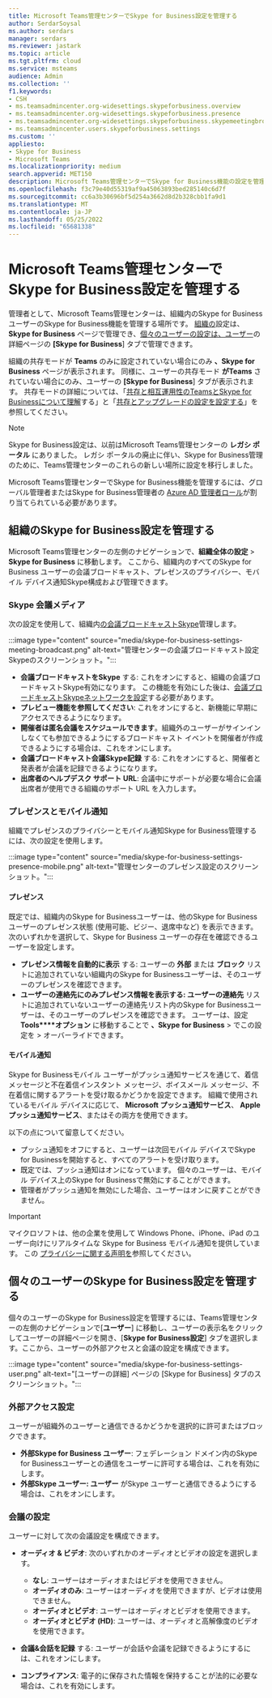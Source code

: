 ```yaml
---
title: Microsoft Teams管理センターでSkype for Business設定を管理する
author: SerdarSoysal
ms.author: serdars
manager: serdars
ms.reviewer: jastark
ms.topic: article
ms.tgt.pltfrm: cloud
ms.service: msteams
audience: Admin
ms.collection: ''
f1.keywords:
- CSH
- ms.teamsadmincenter.org-widesettings.skypeforbusiness.overview
- ms.teamsadmincenter.org-widesettings.skypeforbusiness.presence
- ms.teamsadmincenter.org-widesettings.skypeforbusiness.skypemeetingbroadcast
- ms.teamsadmincenter.users.skypeforbusiness.settings
ms.custom: ''
appliesto:
- Skype for Business
- Microsoft Teams
ms.localizationpriority: medium
search.appverid: MET150
description: Microsoft Teams管理センターでSkype for Business機能の設定を管理する方法について説明します。
ms.openlocfilehash: f3c79e40d55319af9a45063893bed285140c6d7f
ms.sourcegitcommit: cc6a3b30696bf5d254a3662d8d2b328cbb1fa9d1
ms.translationtype: MT
ms.contentlocale: ja-JP
ms.lasthandoff: 05/25/2022
ms.locfileid: "65681338"
---
```

# <a name="manage-skype-for-business-settings-in-the-microsoft-teams-admin-center"></a>Microsoft Teams管理センターでSkype for Business設定を管理する

<!-- Bookmark used by Context Sensitive Help (CSH). Do not delete. -->
<a name="sfb-settings"> </a>
<!-- Do not remove the bookmark link above. -->

管理者として、Microsoft Teams管理センターは、組織内のSkype for BusinessユーザーのSkype for Business機能を管理する場所です。 [組織の](#manage-skype-for-business-settings-for-your-organization)設定は、**Skype for Business** ページで管理でき、[個々のユーザーの設定は、ユーザー](#manage-skype-for-business-settings-for-individual-users)の詳細ページの **[Skype for Business**] タブで管理できます。

組織の共存モードが **Teams** のみに設定されていない場合にのみ **、Skype for Business** ページが表示されます。 同様に、ユーザーの共存モード **がTeams** されていない場合にのみ、ユーザーの **[Skype for Business**] タブが表示されます。 共存モードの詳細については、「[共存と相互運用性のTeamsとSkype for Businessについて理解](teams-and-skypeforbusiness-coexistence-and-interoperability.md)する」と「[共存とアップグレードの設定を設定する](setting-your-coexistence-and-upgrade-settings.md)」を参照してください。

> [!NOTE]
> Skype for Business設定は、以前はMicrosoft Teams管理センターの **レガシ ポータル** にありました。 レガシ ポータルの廃止に伴い、Skype for Business管理のために、Teams管理センターのこれらの新しい場所に設定を移行しました。

Microsoft Teams管理センターでSkype for Business機能を管理するには、グローバル管理者またはSkype for Business管理者の [Azure AD 管理者ロール](/azure/active-directory/roles/permissions-reference)が割り当てられている必要があります。

## <a name="manage-skype-for-business-settings-for-your-organization"></a>組織のSkype for Business設定を管理する

Microsoft Teams管理センターの左側のナビゲーションで、**組織全体の設定** > **Skype for Business** に移動します。 ここから、組織内のすべてのSkype for Business ユーザーの会議ブロードキャスト、プレゼンスのプライバシー、モバイル デバイス通知Skype構成および管理できます。

### <a name="skype-meeting-broadcast"></a>Skype 会議メディア

<!-- Bookmark used by Context Sensitive Help (CSH). Do not delete. -->
<a name="sfb-org-wide-broadcast"> </a>
<!-- Do not remove the bookmark link above. -->

次の設定を使用して、組織内[の会議ブロードキャストSkype](https://support.microsoft.com/office/what-is-a-skype-meeting-broadcast-c472c76b-21f1-4e4b-ab58-329a6c33757d)管理します。

:::image type="content" source="media/skype-for-business-settings-meeting-broadcast.png" alt-text="管理センターの会議ブロードキャスト設定Skypeのスクリーンショット。":::

- **会議ブロードキャストをSkype** する: これをオンにすると、組織の会議ブロードキャストSkype有効になります。 この機能を有効にした後は、[会議ブロードキャストSkypeネットワークを設定](/skypeforbusiness/set-up-your-network-for-skype-meeting-broadcast/set-up-your-network-for-skype-meeting-broadcast)する必要があります。
- **プレビュー機能を参照してください**: これをオンにすると、新機能に早期にアクセスできるようになります。
- **開催者は匿名会議をスケジュールできます**。組織外のユーザーがサインインしなくても参加できるようにするブロードキャスト イベントを開催者が作成できるようにする場合は、これをオンにします。 
- **会議ブロードキャスト会議Skype記録** する: これをオンにすると、開催者と発表者が会議を記録できるようになります。  
- **出席者のヘルプデスク サポート URL**: 会議中にサポートが必要な場合に会議出席者が使用できる組織のサポート URL を入力します。

### <a name="presence-and-mobile-notifications"></a>プレゼンスとモバイル通知

<!-- Bookmark used by Context Sensitive Help (CSH). Do not delete. -->
<a name="sfb-org-wide-presence-mobile"> </a>
<!-- Do not remove the bookmark link above. -->


組織でプレゼンスのプライバシーとモバイル通知Skype for Business管理するには、次の設定を使用します。

:::image type="content" source="media/skype-for-business-settings-presence-mobile.png" alt-text="管理センターのプレゼンス設定のスクリーンショット。":::

#### <a name="presence"></a>プレゼンス

既定では、組織内のSkype for Businessユーザーは、他のSkype for Business ユーザーのプレゼンス状態 (使用可能、ビジー、退席中など) を表示できます。 次のいずれかを選択して、Skype for Business ユーザーの存在を確認できるユーザーを設定します。

- **プレゼンス情報を自動的に表示** する: ユーザーの **外部** または **ブロック** リストに追加されていない組織内のSkype for Businessユーザーは、そのユーザーのプレゼンスを確認できます。
- **ユーザーの連絡先にのみプレゼンス情報を表示する: ユーザーの連絡先** リストに追加されていないユーザーの連絡先リスト内のSkype for Businessユーザーは、そのユーザーのプレゼンスを確認できます。 ユーザーは、設定 **Tools****オプション** に移動することで **、Skype for Business** > でこの設定を > オーバーライドできます。

#### <a name="mobile-notifications"></a>モバイル通知

Skype for Businessモバイル ユーザーがプッシュ通知サービスを通じて、着信メッセージと不在着信インスタント メッセージ、ボイスメール メッセージ、不在着信に関するアラートを受け取るかどうかを設定できます。 組織で使用されているモバイル デバイスに応じて、 **Microsoft プッシュ通知サービス**、 **Apple プッシュ通知サービス**、またはその両方を使用できます。

以下の点について留意してください。

- プッシュ通知をオフにすると、ユーザーは次回モバイル デバイスでSkype for Businessを開始すると、すべてのアラートを受け取ります。
- 既定では、プッシュ通知はオンになっています。 個々のユーザーは、モバイル デバイス上のSkype for Businessで無効にすることができます。
- 管理者がプッシュ通知を無効にした場合、ユーザーはオンに戻すことができません。 

> [!IMPORTANT]
> マイクロソフトは、他の企業を使用して Windows Phone、iPhone、iPad のユーザー向けにリアルタイムな Skype for Business モバイル通知を提供しています。 この [プライバシーに関する声明を](https://go.microsoft.com/fwlink/p/?linkid=247732)参照してください。

## <a name="manage-skype-for-business-settings-for-individual-users"></a>個々のユーザーのSkype for Business設定を管理する

<!-- Bookmark used by Context Sensitive Help (CSH). Do not delete. -->
<a name="sfb-user-settings"> </a>
<!-- Do not remove the bookmark link above. -->

個々のユーザーのSkype for Business設定を管理するには、Teams管理センターの左側のナビゲーションで[**ユーザー**] に移動し、ユーザーの表示名をクリックしてユーザーの詳細ページを開き、[**Skype for Business設定**] タブを選択します。ここから、ユーザーの外部アクセスと会議の設定を構成できます。

:::image type="content" source="media/skype-for-business-settings-user.png" alt-text="[ユーザーの詳細] ページの [Skype for Business] タブのスクリーンショット。":::

### <a name="external-access-settings"></a>外部アクセス設定

ユーザーが組織外のユーザーと通信できるかどうかを選択的に許可またはブロックできます。

- **外部Skype for Business ユーザー**: フェデレーション ドメイン内のSkype for Businessユーザーとの通信をユーザーに許可する場合は、これを有効にします。
- **外部Skype ユーザー: ユーザー** がSkype ユーザーと通信できるようにする場合は、これをオンにします。 

### <a name="meeting-settings"></a>会議の設定

ユーザーに対して次の会議設定を構成できます。

- **オーディオ & ビデオ**: 次のいずれかのオーディオとビデオの設定を選択します。

    - **なし**: ユーザーはオーディオまたはビデオを使用できません。
    - **オーディオのみ**: ユーザーはオーディオを使用できますが、ビデオは使用できません。
    - **オーディオとビデオ**: ユーザーはオーディオとビデオを使用できます。
    - **オーディオとビデオ (HD)**: ユーザーは、オーディオと高解像度のビデオを使用できます。
    
- **会議&会話を記録** する: ユーザーが会話や会議を記録できるようにするには、これをオンにします。
- **コンプライアンス**: 電子的に保存された情報を保持することが法的に必要な場合は、これを有効にします。
